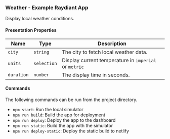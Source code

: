 ### Weather - Example Raydiant App

Display local weather conditions.

#### Presentation Properties

| Name       | Type        | Description                                           |
| ---------- | ----------- | ----------------------------------------------------- |
| `city`     | `string`    | The city to fetch local weather data.                 |
| `units`    | `selection` | Display current temperature in `imperial` or `metric` |
| `duration` | `number`    | The display time in seconds.                          |

#### Commands

The following commands can be run from the project directory.

* `npm start`: Run the local simulator
* `npm run build`: Build the app for deployment
* `npm run deploy`: Deploy the app to the dashboard
* `npm run static`: Build the app with the simulator
* `npm run deploy-static`: Deploy the static build to netlify
